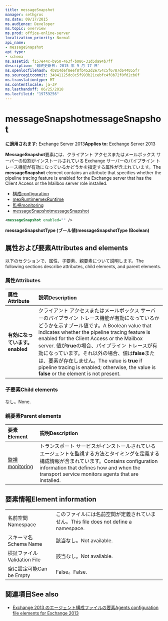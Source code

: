 ```yaml
---
title: messageSnapshot
manager: sethgros
ms.date: 09/17/2015
ms.audience: Developer
ms.topic: overview
ms.prod: office-online-server
localization_priority: Normal
api_name:
- messageSnapshot
api_type:
- schema
ms.assetid: f157e44c-b950-463f-b086-31d5da94b7ff
description: '最終更新日: 2015 年 9 月 17 日'
ms.openlocfilehash: 4b814def8eef8fb452d2e754c5f6787d644055f7
ms.sourcegitcommit: 34041125dc8c5f993b21cebfc4f8b72f0fd2cb6f
ms.translationtype: MT
ms.contentlocale: ja-JP
ms.lasthandoff: 06/25/2018
ms.locfileid: "19759256"
---
```

# <a name="messagesnapshot"></a><span data-ttu-id="464e2-103">messageSnapshot</span><span class="sxs-lookup"><span data-stu-id="464e2-103">messageSnapshot</span></span>

<span data-ttu-id="464e2-104">**に適用されます:** Exchange Server 2013</span><span class="sxs-lookup"><span data-stu-id="464e2-104">**Applies to:** Exchange Server 2013</span></span>
  
<span data-ttu-id="464e2-105">**MessageSnapshot**要素には、クライアント アクセスまたはメールボックス サーバーの役割がインストールされている Exchange サーバーのパイプライン トレース機能が有効になっているかどうかを指定する属性が含まれています。</span><span class="sxs-lookup"><span data-stu-id="464e2-105">The **messageSnapshot** element contains an attribute that specifies whether the pipeline tracing feature is enabled for the Exchange server that has the Client Access or the Mailbox server role installed.</span></span> 
  
- [<span data-ttu-id="464e2-106">構成</span><span class="sxs-lookup"><span data-stu-id="464e2-106">configuration</span></span>](configuration.md)  
- [<span data-ttu-id="464e2-107">mexRuntime</span><span class="sxs-lookup"><span data-stu-id="464e2-107">mexRuntime</span></span>](mexruntime.md) 
- [<span data-ttu-id="464e2-108">監視</span><span class="sxs-lookup"><span data-stu-id="464e2-108">monitoring</span></span>](monitoring.md) 
- [<span data-ttu-id="464e2-109">messageSnapshot</span><span class="sxs-lookup"><span data-stu-id="464e2-109">messageSnapshot</span></span>](messagesnapshot.md)
  
```XML
<messageSnapshot enabled="" />
```

<span data-ttu-id="464e2-110">**messageSnapshotType (ブール値)**</span><span class="sxs-lookup"><span data-stu-id="464e2-110">**messageSnapshotType (Boolean)**</span></span>

## <a name="attributes-and-elements"></a><span data-ttu-id="464e2-111">属性および要素</span><span class="sxs-lookup"><span data-stu-id="464e2-111">Attributes and elements</span></span>

<span data-ttu-id="464e2-112">以下のセクションで、属性、子要素、親要素について説明します。</span><span class="sxs-lookup"><span data-stu-id="464e2-112">The following sections describe attributes, child elements, and parent elements.</span></span>
  
### <a name="attributes"></a><span data-ttu-id="464e2-113">属性</span><span class="sxs-lookup"><span data-stu-id="464e2-113">Attributes</span></span>

|<span data-ttu-id="464e2-114">**属性**</span><span class="sxs-lookup"><span data-stu-id="464e2-114">**Attribute**</span></span>|<span data-ttu-id="464e2-115">**説明**</span><span class="sxs-lookup"><span data-stu-id="464e2-115">**Description**</span></span>|
|:-----|:-----|
|<span data-ttu-id="464e2-116">**有効になっています。**</span><span class="sxs-lookup"><span data-stu-id="464e2-116">**enabled**</span></span> <br/> |<span data-ttu-id="464e2-117">クライアント アクセスまたはメールボックス サーバーのパイプライン トレース機能が有効になっているかどうかを示すブール値です。</span><span class="sxs-lookup"><span data-stu-id="464e2-117">A Boolean value that indicates whether the pipeline tracing feature is enabled for the Client Access or the Mailbox server.</span></span> <span data-ttu-id="464e2-118">値が**true**の場合、パイプライン トレースが有効になっています。それ以外の場合、値は**false**または、要素が存在しません。</span><span class="sxs-lookup"><span data-stu-id="464e2-118">The value is **true** if pipeline tracing is enabled; otherwise, the value is **false** or the element is not present.</span></span>  <br/> |
   
### <a name="child-elements"></a><span data-ttu-id="464e2-119">子要素</span><span class="sxs-lookup"><span data-stu-id="464e2-119">Child elements</span></span>

<span data-ttu-id="464e2-120">なし。</span><span class="sxs-lookup"><span data-stu-id="464e2-120">None.</span></span>
  
### <a name="parent-elements"></a><span data-ttu-id="464e2-121">親要素</span><span class="sxs-lookup"><span data-stu-id="464e2-121">Parent elements</span></span>

|<span data-ttu-id="464e2-122">**要素**</span><span class="sxs-lookup"><span data-stu-id="464e2-122">**Element**</span></span>|<span data-ttu-id="464e2-123">**説明**</span><span class="sxs-lookup"><span data-stu-id="464e2-123">**Description**</span></span>|
|:-----|:-----|
|[<span data-ttu-id="464e2-124">監視</span><span class="sxs-lookup"><span data-stu-id="464e2-124">monitoring</span></span>](monitoring.md) <br/> |<span data-ttu-id="464e2-125">トランスポート サービスがインストールされているエージェントを監視する方法とタイミングを定義する構成情報が含まれています。</span><span class="sxs-lookup"><span data-stu-id="464e2-125">Contains configuration information that defines how and when the transport service monitors agents that are installed.</span></span>  <br/> |
   
## <a name="element-information"></a><span data-ttu-id="464e2-126">要素情報</span><span class="sxs-lookup"><span data-stu-id="464e2-126">Element information</span></span>

|||
|:-----|:-----|
|<span data-ttu-id="464e2-127">名前空間</span><span class="sxs-lookup"><span data-stu-id="464e2-127">Namespace</span></span>  <br/> |<span data-ttu-id="464e2-128">このファイルには名前空間が定義されていません。</span><span class="sxs-lookup"><span data-stu-id="464e2-128">This file does not define a namespace.</span></span>  <br/> |
|<span data-ttu-id="464e2-129">スキーマ名</span><span class="sxs-lookup"><span data-stu-id="464e2-129">Schema Name</span></span>  <br/> |<span data-ttu-id="464e2-130">該当なし。</span><span class="sxs-lookup"><span data-stu-id="464e2-130">Not available.</span></span>  <br/> |
|<span data-ttu-id="464e2-131">検証ファイル</span><span class="sxs-lookup"><span data-stu-id="464e2-131">Validation File</span></span>  <br/> |<span data-ttu-id="464e2-132">該当なし。</span><span class="sxs-lookup"><span data-stu-id="464e2-132">Not available.</span></span>  <br/> |
|<span data-ttu-id="464e2-133">空に設定可能</span><span class="sxs-lookup"><span data-stu-id="464e2-133">Can be Empty</span></span>  <br/> |<span data-ttu-id="464e2-134">False。</span><span class="sxs-lookup"><span data-stu-id="464e2-134">False.</span></span>  <br/> |
   
## <a name="see-also"></a><span data-ttu-id="464e2-135">関連項目</span><span class="sxs-lookup"><span data-stu-id="464e2-135">See also</span></span>

- [<span data-ttu-id="464e2-136">Exchange 2013 のエージェント構成ファイルの要素</span><span class="sxs-lookup"><span data-stu-id="464e2-136">Agents configuration file elements for Exchange 2013</span></span>](agents-configuration-file-elements-for-exchange-2013.md)

